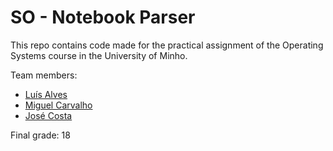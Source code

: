 # SO - Notebook Parser
This repo contains code made for the practical assignment of the Operating Systems course in the University of Minho.

Team members:
* [Luís Alves](https://github.com/alves-luis)
* [Miguel Carvalho](https://github.com/MAACarvalho)
* [José Costa](https://github.com/DeusTaNoComando)

Final grade: 18
